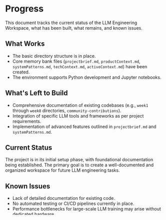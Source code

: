 # Progress

This document tracks the current status of the LLM Engineering Workspace, what has been built, what remains, and known issues.

## What Works
- The basic directory structure is in place.
- Core memory bank files (`projectbrief.md`, `productContext.md`, `systemPatterns.md`, `techContext.md`, `activeContext.md`) have been created.
- The environment supports Python development and Jupyter notebooks.

## What's Left to Build
- Comprehensive documentation of existing codebases (e.g., `week1` through `week8` directories, `community-contributions`).
- Integration of specific LLM tools and frameworks as per project requirements.
- Implementation of advanced features outlined in `projectbrief.md` and `systemPatterns.md`.

## Current Status
The project is in its initial setup phase, with foundational documentation being established. The primary goal is to create a well-documented and organized workspace for future LLM engineering tasks.

## Known Issues
- Lack of detailed documentation for existing code.
- No automated testing or CI/CD pipelines currently in place.
- Performance bottlenecks for large-scale LLM training may arise without dedicated hardware.

## Evolution of Project Decisions
- The decision to implement a memory bank was made to ensure consistent context and knowledge transfer across sessions.
- Initial focus is on documentation and environment setup before deep-diving into feature development.
